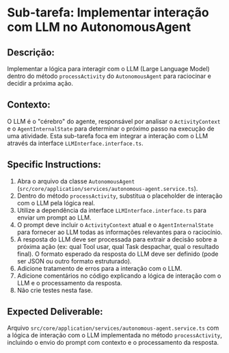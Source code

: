 # Sub-tarefa: Implementar interação com LLM no AutonomousAgent

## Descrição:

Implementar a lógica para interagir com o LLM (Large Language Model) dentro do método `processActivity` do `AutonomousAgent` para raciocinar e decidir a próxima ação.

## Contexto:

O LLM é o "cérebro" do agente, responsável por analisar o `ActivityContext` e o `AgentInternalState` para determinar o próximo passo na execução de uma atividade. Esta sub-tarefa foca em integrar a interação com o LLM através da interface `LLMInterface.interface.ts`.

## Specific Instructions:

1. Abra o arquivo da classe `AutonomousAgent` (`src/core/application/services/autonomous-agent.service.ts`).
2. Dentro do método `processActivity`, substitua o placeholder de interação com o LLM pela lógica real.
3. Utilize a dependência da interface `LLMInterface.interface.ts` para enviar um prompt ao LLM.
4. O prompt deve incluir o `ActivityContext` atual e o `AgentInternalState` para fornecer ao LLM todas as informações relevantes para o raciocínio.
5. A resposta do LLM deve ser processada para extrair a decisão sobre a próxima ação (ex: qual Tool usar, qual Task despachar, qual o resultado final). O formato esperado da resposta do LLM deve ser definido (pode ser JSON ou outro formato estruturado).
6. Adicione tratamento de erros para a interação com o LLM.
7. Adicione comentários no código explicando a lógica de interação com o LLM e o processamento da resposta.
8. Não crie testes nesta fase.

## Expected Deliverable:

Arquivo `src/core/application/services/autonomous-agent.service.ts` com a lógica de interação com o LLM implementada no método `processActivity`, incluindo o envio do prompt com contexto e o processamento da resposta.